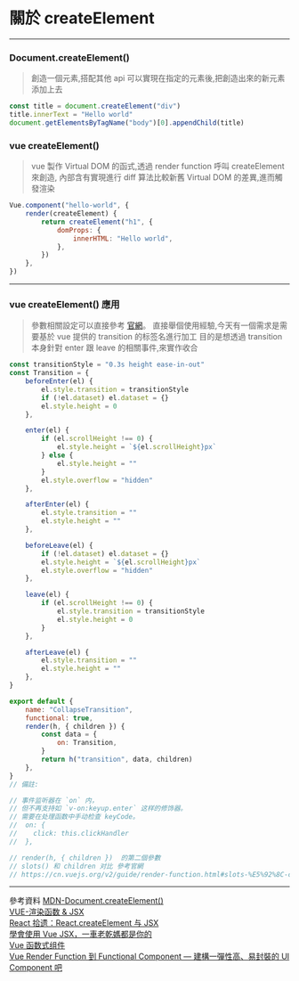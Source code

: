 # 關於 createElement

---

### Document.createElement()

> 創造一個元素,搭配其他 api 可以實現在指定的元素後,把創造出來的新元素添加上去

```js
const title = document.createElement("div")
title.innerText = "Hello world"
document.getElementsByTagName("body")[0].appendChild(title)
```

### vue createElement()

> vue 製作 Virtual DOM 的函式,透過 render function 呼叫 createElement 來創造,
> 內部含有實現進行 diff 算法比較新舊 Virtual DOM 的差異,進而觸發渲染

```js
Vue.component("hello-world", {
    render(createElement) {
        return createElement("h1", {
            domProps: {
                innerHTML: "Hello world",
            },
        })
    },
})
```

---

### vue createElement() 應用

> 參數相關設定可以直接參考 [官網](https://cn.vuejs.org/v2/guide/render-function.html#createElement-%E5%8F%82%E6%95%B0)。
> 直接舉個使用經驗,今天有一個需求是需要基於 vue 提供的 transition 的标签名進行加工
> 目的是想透過 transition 本身針對 enter 跟 leave 的相關事件,來實作收合

```js
const transitionStyle = "0.3s height ease-in-out"
const Transition = {
    beforeEnter(el) {
        el.style.transition = transitionStyle
        if (!el.dataset) el.dataset = {}
        el.style.height = 0
    },

    enter(el) {
        if (el.scrollHeight !== 0) {
            el.style.height = `${el.scrollHeight}px`
        } else {
            el.style.height = ""
        }
        el.style.overflow = "hidden"
    },

    afterEnter(el) {
        el.style.transition = ""
        el.style.height = ""
    },

    beforeLeave(el) {
        if (!el.dataset) el.dataset = {}
        el.style.height = `${el.scrollHeight}px`
        el.style.overflow = "hidden"
    },

    leave(el) {
        if (el.scrollHeight !== 0) {
            el.style.transition = transitionStyle
            el.style.height = 0
        }
    },

    afterLeave(el) {
        el.style.transition = ""
        el.style.height = ""
    },
}

export default {
    name: "CollapseTransition",
    functional: true,
    render(h, { children }) {
        const data = {
            on: Transition,
        }
        return h("transition", data, children)
    },
}
// 備註:

// 事件监听器在 `on` 内，
// 但不再支持如 `v-on:keyup.enter` 这样的修饰器。
// 需要在处理函数中手动检查 keyCode。
//  on: {
//    click: this.clickHandler
//  },

// render(h, { children })  的第二個參數
// slots() 和 children 对比 參考官網
// https://cn.vuejs.org/v2/guide/render-function.html#slots-%E5%92%8C-children-%E5%AF%B9%E6%AF%94
```

---

參考資料
[MDN-Document.createElement()](https://developer.mozilla.org/zh-TW/docs/Web/API/Document/createElement)<br>
[VUE-渲染函数 & JSX](https://cn.vuejs.org/v2/guide/render-function.html)<br>
[React 拾遗：React.createElement 与 JSX](https://www.jianshu.com/p/42a3ec621e94)<br>
[學會使用 Vue JSX，一車老乾媽都是你的](https://www.mdeditor.tw/pl/pZdO/zh-tw)<br>
[Vue 函数式组件](https://juejin.cn/post/6867458052036624392)<br>
[Vue Render Function 到 Functional Component — 建構一彈性高、易封裝的 UI Component 吧](https://medium.com/@leo36094/vue-render-function-%E5%BB%BA%E6%A7%8B%E4%B8%80%E5%BD%88%E6%80%A7%E9%AB%98-%E6%98%93%E5%B0%81%E8%A3%9D%E7%9A%84%E7%9A%84-component-%E5%90%A7-bdb2bdee46f1)<br>
